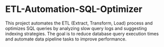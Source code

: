 # ETL-Automation-SQL-Optimizer
This project automates the ETL (Extract, Transform, Load) process and optimizes SQL queries by analyzing slow query logs and suggesting indexing strategies. The goal is to reduce database query execution times and automate data pipeline tasks to improve performance.
